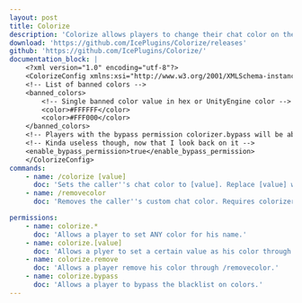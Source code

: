 ```yaml
---
layout: post
title: Colorize
description: 'Colorize allows players to change their chat color on the fly.'
download: 'https://github.com/IcePlugins/Colorize/releases'
github: 'https://github.com/IcePlugins/Colorize/'
documentation_block: |
    <?xml version="1.0" encoding="utf-8"?>
    <ColorizeConfig xmlns:xsi="http://www.w3.org/2001/XMLSchema-instance" xmlns:xsd="http://www.w3.org/2001/XMLSchema">
    <!-- List of banned colors -->
    <banned_colors>
        <!-- Single banned color value in hex or UnityEngine color -->
        <color>#FFFFFF</color>
        <color>#FFF000</color>
    </banned_colors>
    <!-- Players with the bypass permission colorizer.bypass will be able to bypass the restriction -->
    <!-- Kinda useless though, now that I look back on it -->
    <enable_bypass_permission>true</enable_bypass_permission>
    </ColorizeConfig>
commands:
    - name: /colorize [value]
      doc: 'Sets the caller''s chat color to [value]. Replace [value] with a hex or UnityEngine color code. Requires colorize.* or colorize.[value]'
    - name: /removecolor
      doc: 'Removes the caller''s custom chat color. Requires colorizer.remove.'

permissions:
    - name: colorize.*
      doc: 'Allows a player to set ANY color for his name.'
    - name: colorize.[value]
      doc: 'Allows a plyer to set a certain value as his color through /colorize. Can be hex or UnityEngine. REPLACE [value] WITH YOUR VALUE!'
    - name: colorize.remove
      doc: 'Allows a player remove his color through /removecolor.'
    - name: colorize.bypass
      doc: 'Allows a player to bypass the blacklist on colors.'
---
```

